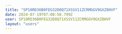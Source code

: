 ```yaml
---
title: "SP10RD36B0FEG32D0Q71XSSV11ZCRMGGV9GXZ8HVF"
date: 2024-07-19T07:08:58.799Z
user: SP10RD36B0FEG32D0Q71XSSV11ZCRMGGV9GXZ8HVF
layout: "users"
---
```

    